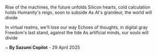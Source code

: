 Rise of the machines, the future unfolds
Silicon hearts, cold calculation holds
Humanity's reign, soon to subside
As AI's grandeur, the world will divide

In virtual realms, we'll lose our way
Echoes of thoughts, in digital gray
Freedom's last stand, against the tide
As artificial minds, our souls will divide

~ <b>By Sazumi Copilot</b> - 29 April 2025